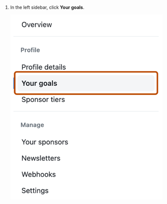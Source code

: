 1. In the left sidebar, click **Your goals**.

    ![Screenshot of the sidebar on the {% data variables.product.prodname_sponsors %} dashboard. A tab in the "Profile" section, labeled "Your goals", is outlined in dark orange.](/assets/images/help/sponsors/your-goals-tab.png)

